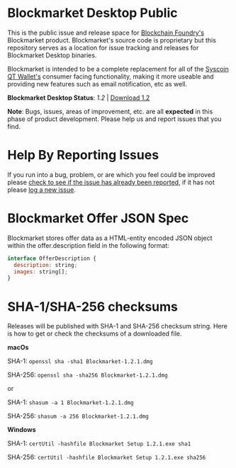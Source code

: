 # Blockmarket Desktop Public

This is the public issue and release space for [Blockchain Foundry's](http://blockchainfoundry.co) Blockmarket product. Blockmarket's source code is proprietary but this repository serves as a location for issue tracking and releases for Blockmarket Desktop binaries.

Blockmarket is intended to be a complete replacement for all of the [Syscoin QT Wallet's](http://syscoin.org) consumer facing functionality, making it more useable and providing new features such as email notification, etc as well.

**Blockmarket Desktop Status**: *1.2* | [Download 1.2](https://github.com/syscoin/blockmarket-desktop-public/releases/tag/1.2)

**Note**: Bugs, issues, areas of improvement, etc. are all **expected** in this phase of product development. Please help us and report issues that you find.


# Help By Reporting Issues
If you run into a bug, problem, or are which you feel could be improved please [check to see if the issue has already been reported](https://github.com/syscoin/blockmarket-desktop-public/issues), if it has not please [log a new issue](https://github.com/syscoin/blockmarket-desktop-public/issues/new). 


# Blockmarket Offer JSON Spec
Blockmarket stores offer data as a HTML-entity encoded JSON object within the offer.description field in the following format:

```javascript
interface OfferDescription {
  description: string;
  images: string[];
}
```

# SHA-1/SHA-256 checksums

Releases will be published with SHA-1 and SHA-256 checksum string.
Here is how to get or check the checksums of a downloaded file.

**macOs**

SHA-1: `openssl sha -sha1 Blockmarket-1.2.1.dmg`

SHA-256: `openssl sha -sha256 Blockmarket-1.2.1.dmg`

or

SHA-1: `shasum -a 1 Blockmarket-1.2.1.dmg`

SHA-256: `shasum -a 256 Blockmarket-1.2.1.dmg`

**Windows**

SHA-1: `certUtil -hashfile Blockmarket Setup 1.2.1.exe sha1`

SHA-256: `certUtil -hashfile Blockmarket Setup 1.2.1.exe sha256`

